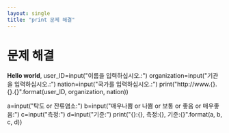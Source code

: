```yaml
---
layout: single
title: "print 문제 해결"
---
```


# 문제 해결

**Hello world**, user_ID=input("이름을 입력하십시오.:")
organization=input("기관을 입력하십시오.:")
nation=input("국가를 입력하십시오.:")
print("http://www.{}.{}.{}".format(user_ID, organization, nation))

a=input("탁도 or 잔류염소:")
b=input("매우나쁨 or 나쁨 or 보통 or 좋음 or 매우좋음:")
c=input("측정:")
d=input("기준:")
print("{}:{}, 측정:{}, 기준:{}".format(a, b, c, d))

